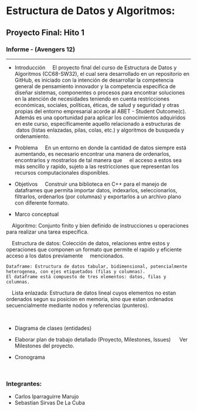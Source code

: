 

Estructura de Datos y Algoritmos: 
=================================
Proyecto Final: Hito 1
-----------------------
### Informe - (Avengers 12)
----------------------------------------------

*	Introducción
    El proyecto final del curso de Estructura de Datos y Algoritmos (CC68-SW32), el cual sera desarrollado en un repositorio en GitHub,
    es iniciado con la intención de desarrollar la competencia general de pensamiento innovador y la competencia específica de 
    diseñar sistemas, componentes o procesos     para encontrar soluciones en la atención de necesidades teniendo en cuenta 
    restricciones económicas, sociales, políticas, éticas, de     salud y seguridad y otras propias del entorno empresarial acorde al 
    ABET - Student Outcome(c). Además es una oportunidad para aplicar los conocimientos adquiridos en este curso, específicamente 
    aquello relacionado a estructuras de  datos (listas enlazadas, pilas, colas, etc.) y algoritmos de busqueda y ordenamiento. 
      
      
*	Problema
    En un entorno en donde la cantidad de datos siempre está aumentando, es necesario encontrar una manera de ordenarlos, 
    encontrarlos y mostrarlos de tal manera que 
    el acceso a estos sea más sencillo y rapido, sujeto a las restricciones que representan los recursos computacionales disponibles. 
      
      
*	Objetivos
    Construir una biblioteca en C++ para el manejo de dataframes que permita importar datos, indexarlos, seleccionarlos, 
    filtrarlos, ordenarlos (por columnas) y exportarlos a un archivo plano con diferente formato.
      
      
*	Marco conceptual  

    Algoritmo: Conjunto finito y bien definido de instrucciones u operaciones para realizar una tarea específica.  
    
    Estructura de datos: Colección de datos, relaciones entre estos y operaciones que componen un formato que permite
    el rapido y eficiente acceso a los datos previamente
    mencionados.   
    
    Dataframe: Estructura de datos tabular, bidimensional, potencialmente heterogenea, con ejes etiquetados (filas y columnas). 
    El dataframe está compuesto de tres elementos: datos, filas y columnas. 
    
    Lista enlazada: Estructura de datos lineal cuyos elementos no estan ordenados segun su posicion en memoria, 
    sino que estan ordenados secuencialmente mediante nodos y referencias (punteros).  
    
    
*	Diagrama de clases (entidades)
      
      
*	Elaborar plan de trabajo detallado (Proyecto, Milestones, Issues)
      Ver Milestones del proyecto. 
  
  
*	Cronograma
    

 
### Integrantes:
* Carlos Iparraguirre Marujo
* Sebastian Sirvas De La Cuba
